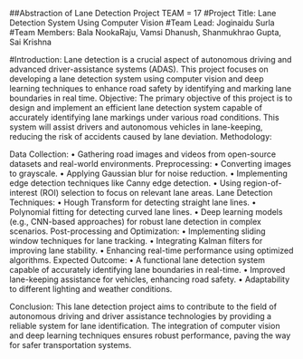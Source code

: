 ##Abstraction of Lane Detection Project
                                                                                                                                      TEAM = 17
#Project Title: Lane Detection System Using Computer Vision
#Team Lead: Joginaidu Surla                                    
#Team Members:   Bala NookaRaju, Vamsi Dhanush, Shanmukhrao Gupta, Sai Krishna

#Introduction:
Lane detection is a crucial aspect of autonomous driving and advanced driver-assistance systems (ADAS). This project focuses on developing a lane detection system using computer vision and deep learning techniques to enhance road safety by identifying and marking lane boundaries in real time.
Objective:
The primary objective of this project is to design and implement an efficient lane detection system capable of accurately identifying lane markings under various road conditions. This system will assist drivers and autonomous vehicles in lane-keeping, reducing the risk of accidents caused by lane deviation.
Methodology:

Data Collection:
•	Gathering road images and videos from open-source datasets and real-world environments.
Preprocessing:
•	Converting images to grayscale.
•	Applying Gaussian blur for noise reduction.
•	Implementing edge detection techniques like Canny edge detection.
•	Using region-of-interest (ROI) selection to focus on relevant lane areas.
Lane Detection Techniques:
•	Hough Transform for detecting straight lane lines.
•	Polynomial fitting for detecting curved lane lines.
•	Deep learning models (e.g., CNN-based approaches) for robust lane detection in complex scenarios.
Post-processing and Optimization:
•	Implementing sliding window techniques for lane tracking.
•	Integrating Kalman filters for improving lane stability.
•	Enhancing real-time performance using optimized algorithms.
Expected Outcome:
•	A functional lane detection system capable of accurately identifying lane boundaries in real-time.
•	Improved lane-keeping assistance for vehicles, enhancing road safety.
•	Adaptability to different lighting and weather conditions.

Conclusion:
This lane detection project aims to contribute to the field of autonomous driving and driver assistance technologies by providing a reliable system for lane identification. The integration of computer vision and deep learning techniques ensures robust performance, paving the way for safer transportation systems.
